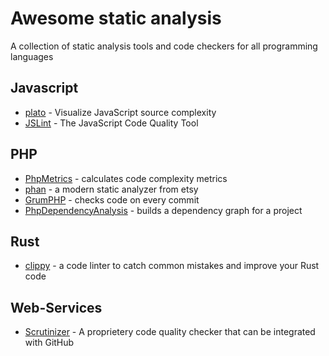 # Awesome static analysis

A collection of static analysis tools and code checkers for all programming languages

## Javascript

* [plato](https://github.com/es-analysis/plato) - Visualize JavaScript source complexity
* [JSLint](https://github.com/douglascrockford/JSLint) - The JavaScript Code Quality Tool

## PHP

* [PhpMetrics](https://github.com/Halleck45/PhpMetrics) - calculates code complexity metrics
* [phan](https://github.com/etsy/phan) - a modern static analyzer from etsy
* [GrumPHP](https://github.com/phpro/grumphp) - checks code on every commit
* [PhpDependencyAnalysis](https://github.com/mamuz/PhpDependencyAnalysis) - builds a dependency graph for a project

## Rust

* [clippy](https://github.com/Manishearth/rust-clippy) - a code linter to catch common mistakes and improve your Rust code

## Web-Services

* [Scrutinizer](https://scrutinizer-ci.com/) - A proprietery code quality checker that can be integrated with GitHub
